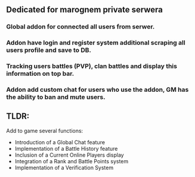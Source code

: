 ## Dedicated for marognem private serwera
### Global addon for connected all users from serwer. 
### Addon have login and register system additional scraping all users profile and save to DB.
### Tracking users battles (PVP), clan battles and display this information on top bar.
### Addon add custom chat for users who use the addon, GM has the ability to ban and mute users.

## TLDR:
Add to game several functions:
+ Introduction of a Global Chat feature
+ Implementation of a Battle History feature
+ Inclusion of a Current Online Players display
+ Integration of a Rank and Battle Points system
+ Implementation of a Verification System
